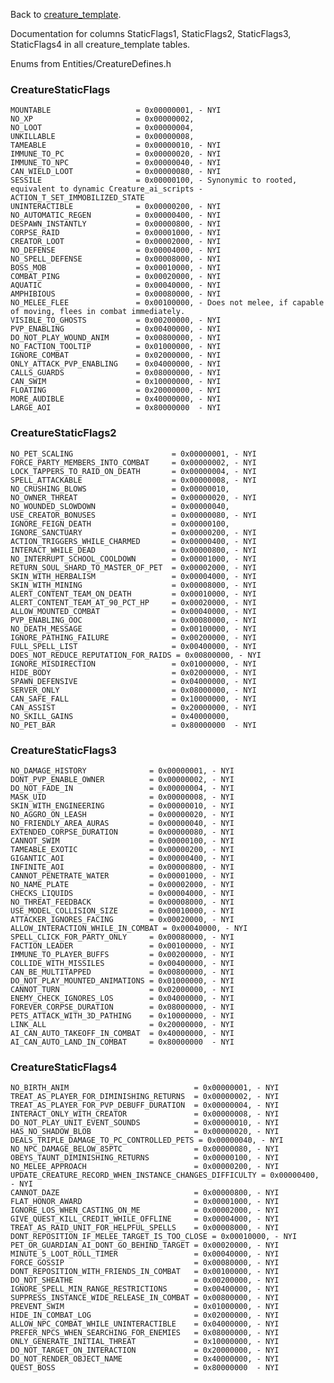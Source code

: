 Back to [creature_template](https://github.com/cmangos/issues/wiki/creature_template).

Documentation for columns StaticFlags1, StaticFlags2, StaticFlags3, StaticFlags4 in all creature_template tables.

Enums from Entities/CreatureDefines.h

### CreatureStaticFlags

    MOUNTABLE                   = 0x00000001, - NYI
    NO_XP                       = 0x00000002,
    NO_LOOT                     = 0x00000004,
    UNKILLABLE                  = 0x00000008,
    TAMEABLE                    = 0x00000010, - NYI
    IMMUNE_TO_PC                = 0x00000020, - NYI
    IMMUNE_TO_NPC               = 0x00000040, - NYI
    CAN_WIELD_LOOT              = 0x00000080, - NYI
    SESSILE                     = 0x00000100, - Synonymic to rooted, equivalent to dynamic Creature_ai_scripts - ACTION_T_SET_IMMOBILIZED_STATE
    UNINTERACTIBLE              = 0x00000200, - NYI
    NO_AUTOMATIC_REGEN          = 0x00000400, - NYI
    DESPAWN_INSTANTLY           = 0x00000800, - NYI
    CORPSE_RAID                 = 0x00001000, - NYI
    CREATOR_LOOT                = 0x00002000, - NYI
    NO_DEFENSE                  = 0x00004000, - NYI
    NO_SPELL_DEFENSE            = 0x00008000, - NYI
    BOSS_MOB                    = 0x00010000, - NYI
    COMBAT_PING                 = 0x00020000, - NYI
    AQUATIC                     = 0x00040000, - NYI
    AMPHIBIOUS                  = 0x00080000, - NYI
    NO_MELEE_FLEE               = 0x00100000, - Does not melee, if capable of moving, flees in combat immediately.
    VISIBLE_TO_GHOSTS           = 0x00200000, - NYI
    PVP_ENABLING                = 0x00400000, - NYI
    DO_NOT_PLAY_WOUND_ANIM      = 0x00800000, - NYI
    NO_FACTION_TOOLTIP          = 0x01000000, - NYI
    IGNORE_COMBAT               = 0x02000000, - NYI
    ONLY_ATTACK_PVP_ENABLING    = 0x04000000, - NYI
    CALLS_GUARDS                = 0x08000000, - NYI
    CAN_SWIM                    = 0x10000000, - NYI
    FLOATING                    = 0x20000000, - NYI
    MORE_AUDIBLE                = 0x40000000, - NYI
    LARGE_AOI                   = 0x80000000  - NYI

### CreatureStaticFlags2

    NO_PET_SCALING                      = 0x00000001, - NYI
    FORCE_PARTY_MEMBERS_INTO_COMBAT     = 0x00000002, - NYI
    LOCK_TAPPERS_TO_RAID_ON_DEATH       = 0x00000004, - NYI
    SPELL_ATTACKABLE                    = 0x00000008, - NYI
    NO_CRUSHING_BLOWS                   = 0x00000010,
    NO_OWNER_THREAT                     = 0x00000020, - NYI
    NO_WOUNDED_SLOWDOWN                 = 0x00000040,
    USE_CREATOR_BONUSES                 = 0x00000080, - NYI
    IGNORE_FEIGN_DEATH                  = 0x00000100,
    IGNORE_SANCTUARY                    = 0x00000200, - NYI
    ACTION_TRIGGERS_WHILE_CHARMED       = 0x00000400, - NYI
    INTERACT_WHILE_DEAD                 = 0x00000800, - NYI
    NO_INTERRUPT_SCHOOL_COOLDOWN        = 0x00001000, - NYI
    RETURN_SOUL_SHARD_TO_MASTER_OF_PET  = 0x00002000, - NYI
    SKIN_WITH_HERBALISM                 = 0x00004000, - NYI
    SKIN_WITH_MINING                    = 0x00008000, - NYI
    ALERT_CONTENT_TEAM_ON_DEATH         = 0x00010000, - NYI
    ALERT_CONTENT_TEAM_AT_90_PCT_HP     = 0x00020000, - NYI
    ALLOW_MOUNTED_COMBAT                = 0x00040000, - NYI
    PVP_ENABLING_OOC                    = 0x00080000, - NYI
    NO_DEATH_MESSAGE                    = 0x00100000, - NYI
    IGNORE_PATHING_FAILURE              = 0x00200000, - NYI
    FULL_SPELL_LIST                     = 0x00400000, - NYI
    DOES_NOT_REDUCE_REPUTATION_FOR_RAIDS = 0x00800000, - NYI
    IGNORE_MISDIRECTION                 = 0x01000000, - NYI
    HIDE_BODY                           = 0x02000000, - NYI
    SPAWN_DEFENSIVE                     = 0x04000000, - NYI
    SERVER_ONLY                         = 0x08000000, - NYI
    CAN_SAFE_FALL                       = 0x10000000, - NYI
    CAN_ASSIST                          = 0x20000000, - NYI
    NO_SKILL_GAINS                      = 0x40000000,
    NO_PET_BAR                          = 0x80000000  - NYI

### CreatureStaticFlags3

    NO_DAMAGE_HISTORY              = 0x00000001, - NYI
    DONT_PVP_ENABLE_OWNER          = 0x00000002, - NYI
    DO_NOT_FADE_IN                 = 0x00000004, - NYI
    MASK_UID                       = 0x00000008, - NYI
    SKIN_WITH_ENGINEERING          = 0x00000010, - NYI
    NO_AGGRO_ON_LEASH              = 0x00000020, - NYI
    NO_FRIENDLY_AREA_AURAS         = 0x00000040, - NYI
    EXTENDED_CORPSE_DURATION       = 0x00000080, - NYI
    CANNOT_SWIM                    = 0x00000100, - NYI
    TAMEABLE_EXOTIC                = 0x00000200, - NYI
    GIGANTIC_AOI                   = 0x00000400, - NYI
    INFINITE_AOI                   = 0x00000800, - NYI
    CANNOT_PENETRATE_WATER         = 0x00001000, - NYI
    NO_NAME_PLATE                  = 0x00002000, - NYI
    CHECKS_LIQUIDS                 = 0x00004000, - NYI
    NO_THREAT_FEEDBACK             = 0x00008000, - NYI
    USE_MODEL_COLLISION_SIZE       = 0x00010000, - NYI
    ATTACKER_IGNORES_FACING        = 0x00020000, - NYI
    ALLOW_INTERACTION_WHILE_IN_COMBAT = 0x00040000, - NYI
    SPELL_CLICK_FOR_PARTY_ONLY     = 0x00080000, - NYI
    FACTION_LEADER                 = 0x00100000, - NYI
    IMMUNE_TO_PLAYER_BUFFS         = 0x00200000, - NYI
    COLLIDE_WITH_MISSILES          = 0x00400000, - NYI
    CAN_BE_MULTITAPPED             = 0x00800000, - NYI
    DO_NOT_PLAY_MOUNTED_ANIMATIONS = 0x01000000, - NYI
    CANNOT_TURN                    = 0x02000000, - NYI
    ENEMY_CHECK_IGNORES_LOS        = 0x04000000, - NYI
    FOREVER_CORPSE_DURATION        = 0x08000000, - NYI
    PETS_ATTACK_WITH_3D_PATHING    = 0x10000000, - NYI
    LINK_ALL                       = 0x20000000, - NYI
    AI_CAN_AUTO_TAKEOFF_IN_COMBAT  = 0x40000000, - NYI
    AI_CAN_AUTO_LAND_IN_COMBAT     = 0x80000000  - NYI

### CreatureStaticFlags4

    NO_BIRTH_ANIM                            = 0x00000001, - NYI
    TREAT_AS_PLAYER_FOR_DIMINISHING_RETURNS  = 0x00000002, - NYI
    TREAT_AS_PLAYER_FOR_PVP_DEBUFF_DURATION  = 0x00000004, - NYI
    INTERACT_ONLY_WITH_CREATOR               = 0x00000008, - NYI
    DO_NOT_PLAY_UNIT_EVENT_SOUNDS            = 0x00000010, - NYI
    HAS_NO_SHADOW_BLOB                       = 0x00000020, - NYI
    DEALS_TRIPLE_DAMAGE_TO_PC_CONTROLLED_PETS = 0x00000040, - NYI
    NO_NPC_DAMAGE_BELOW_85PTC                = 0x00000080, - NYI
    OBEYS_TAUNT_DIMINISHING_RETURNS          = 0x00000100, - NYI
    NO_MELEE_APPROACH                        = 0x00000200, - NYI
    UPDATE_CREATURE_RECORD_WHEN_INSTANCE_CHANGES_DIFFICULTY = 0x00000400, - NYI
    CANNOT_DAZE                              = 0x00000800, - NYI
    FLAT_HONOR_AWARD                         = 0x00001000, - NYI
    IGNORE_LOS_WHEN_CASTING_ON_ME            = 0x00002000, - NYI
    GIVE_QUEST_KILL_CREDIT_WHILE_OFFLINE     = 0x00004000, - NYI
    TREAT_AS_RAID_UNIT_FOR_HELPFUL_SPELLS    = 0x00008000, - NYI
    DONT_REPOSITION_IF_MELEE_TARGET_IS_TOO_CLOSE = 0x00010000, - NYI
    PET_OR_GUARDIAN_AI_DONT_GO_BEHIND_TARGET = 0x00020000, - NYI
    MINUTE_5_LOOT_ROLL_TIMER                 = 0x00040000, - NYI
    FORCE_GOSSIP                             = 0x00080000, - NYI
    DONT_REPOSITION_WITH_FRIENDS_IN_COMBAT   = 0x00100000, - NYI
    DO_NOT_SHEATHE                           = 0x00200000, - NYI
    IGNORE_SPELL_MIN_RANGE_RESTRICTIONS      = 0x00400000, - NYI
    SUPPRESS_INSTANCE_WIDE_RELEASE_IN_COMBAT = 0x00800000, - NYI
    PREVENT_SWIM                             = 0x01000000, - NYI
    HIDE_IN_COMBAT_LOG                       = 0x02000000, - NYI
    ALLOW_NPC_COMBAT_WHILE_UNINTERACTIBLE    = 0x04000000, - NYI
    PREFER_NPCS_WHEN_SEARCHING_FOR_ENEMIES   = 0x08000000, - NYI
    ONLY_GENERATE_INITIAL_THREAT             = 0x10000000, - NYI
    DO_NOT_TARGET_ON_INTERACTION             = 0x20000000, - NYI
    DO_NOT_RENDER_OBJECT_NAME                = 0x40000000, - NYI
    QUEST_BOSS                               = 0x80000000  - NYI